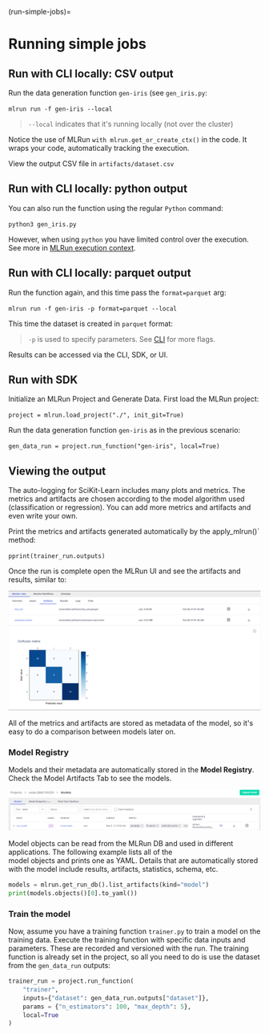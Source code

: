 (run-simple-jobs)=
# Running simple jobs

## Run with CLI locally: CSV output

Run the data generation function `gen-iris` (see `gen_iris.py`:

`mlrun run -f gen-iris --local`

> `--local` indicates that it's running locally (not over the cluster)

Notice the use of MLRun `with mlrun.get_or_create_ctx()` in the code.
It wraps your code, automatically tracking the execution.

View the output CSV file in `artifacts/dataset.csv`

## Run with CLI locally: python output

You can also run the function using the regular `Python` command:

`python3 gen_iris.py`

However, when using `python` you have limited control over the execution. See more in [MLRun execution context](../concepts/mlrun-execution-context.html).

## Run with CLI locally: parquet output

Run the function again, and this time pass the `format=parquet` arg:

`mlrun run -f gen-iris -p format=parquet --local`

This time the dataset is created in `parquet` format:

> `-p` is used to specify parameters. See [CLI](../cli.html) for more flags.

Results can be accessed via the CLI, SDK, or UI. 

## Run with SDK

Initialize an MLRun Project and Generate Data. First load the MLRun project:

`project = mlrun.load_project("./", init_git=True)`

Run the data generation function `gen-iris` as in the previous scenario:

`gen_data_run = project.run_function("gen-iris", local=True)`

## Viewing the output

The auto-logging for SciKit-Learn includes many plots and metrics. The metrics and artifacts are chosen according to the 
model algorithm used (classification or regression). You can add more metrics and artifacts and even write your 
own. <!-- To learn more about choosing metrics, artifacts and adding custom ones, we suggest reading more on MLRun's docs. -->

Print the metrics and artifacts generated automatically by the apply_mlrun()` method:

   `pprint(trainer_run.outputs)`

Once the run is complete open the MLRun UI and see the artifacts and results, similar to:

<img src="../_static/images/artifacts.png" alt="artifacts" width="800"/>

All of the metrics and artifacts are stored as metadata of the model, so it's easy to do a comparison 
between models later on.

### Model Registry

Models and their metadata are automatically stored in the **Model Registry**. Check the Model Artifacts Tab to see the models.

<img src="../_static/images/models.png" alt="models" width="800"/>

Model objects can be read from the MLRun DB and used in different applications. The following example lists all of the  
model objects and prints one as YAML. Details that are automatically stored with the model include results, artifacts, statistics, schema, etc.

```python
models = mlrun.get_run_db().list_artifacts(kind="model")
print(models.objects()[0].to_yaml())
```

### Train the model

Now, assume you have a training function `trainer.py` to train a model on the training data.
Execute the training function with specific data inputs and parameters. These are recorded and versioned with the run. 
The training function is already set in the project, so all you need to do is use the dataset from the `gen_data_run` outputs:

```python
trainer_run = project.run_function(
    "trainer", 
    inputs={"dataset": gen_data_run.outputs["dataset"]}, 
    params = {"n_estimators": 100, "max_depth": 5},
    local=True
)
```